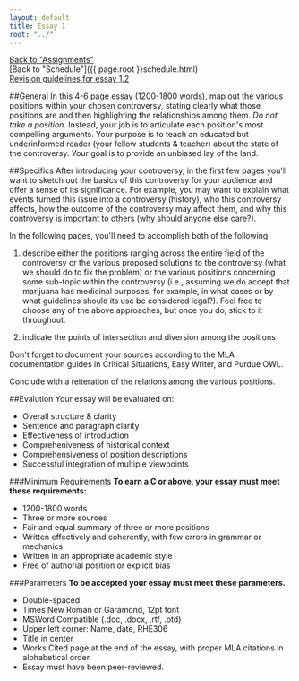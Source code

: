 ```yaml
---
layout: default
title: Essay 1
root: "../"
---
```

[Back to "Assignments"](index.html)  
[Back to "Schedule"]({{ page.root }}schedule.html)  
[Revision guidelines for essay 1.2](assignments/revisions.html)  

##General
In this 4-6 page essay (1200-1800 words), map out the various positions within your chosen controversy, stating clearly what those positions are and then highlighting the relationships among them. *Do not take a position.* Instead, your job is to articulate each position's most compelling arguments. Your purpose is to teach an educated but underinformed reader (your fellow students & teacher) about the state of the controversy. Your goal is to provide an unbiased lay of the land.  

##Specifics
After introducing your controversy, in the first few pages you'll want to sketch out the basics of this controversy for your audience and offer a sense of its significance. For example, you may want to explain what events turned this issue into a controversy (history), who this controversy affects, how the outcome of the controversy may affect them, and why this controversy is important to others (why should anyone else care?). 

In the following pages, you'll need to accomplish both of the following:

1.	describe either the positions ranging across the entire field of the controversy or the various proposed solutions to the controversy (what we should do to fix the problem) or the various positions concerning some sub-topic within the controversy (i.e., assuming we do accept that marijuana has medicinal purposes, for example, in what cases or by what guidelines should its use be considered legal?). Feel free to choose any of the above approaches, but once you do, stick to it throughout.

2.	indicate the points of intersection and diversion among the positions

Don't forget to document your sources according to the MLA documentation guides in Critical Situations, Easy Writer, and Purdue OWL. 

Conclude with a reiteration of the relations among the various positions. 

##Evalution
Your essay will be evaluated on:
* Overall structure & clarity
* Sentence and paragraph clarity
* Effectiveness of introduction
* Compreheniveness of historical context
* Comprehensiveness of position descriptions
* Successful integration of multiple viewpoints

###Minimum Requirements
**To earn a C or above, your essay must meet these requirements:**
* 1200-1800 words
* Three or more sources
* Fair and equal summary of three or more positions
* Written effectively and coherently, with few errors in grammar or mechanics
* Written in an appropriate academic style
* Free of authorial position or explicit bias

###Parameters
**To be accepted your essay must meet these parameters.**
* Double-spaced
* Times New Roman or Garamond, 12pt font
* MSWord Compatible (.doc, .docx, .rtf, .otd)
* Upper left corner: Name, date, RHE306
* Title in center
* Works Cited page at the end of the essay, with proper MLA citations in alphabetical order.
* Essay must have been peer-reviewed. 
